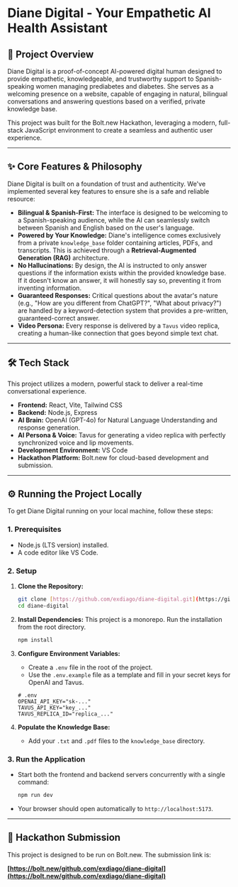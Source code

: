 # Diane Digital - Your Empathetic AI Health Assistant

## 🚀 Project Overview

Diane Digital is a proof-of-concept AI-powered digital human designed to provide empathetic, knowledgeable, and trustworthy support to Spanish-speaking women managing prediabetes and diabetes. She serves as a welcoming presence on a website, capable of engaging in natural, bilingual conversations and answering questions based on a verified, private knowledge base.

This project was built for the Bolt.new Hackathon, leveraging a modern, full-stack JavaScript environment to create a seamless and authentic user experience.

---

## ✨ Core Features & Philosophy

Diane Digital is built on a foundation of trust and authenticity. We've implemented several key features to ensure she is a safe and reliable resource:

* **Bilingual & Spanish-First:** The interface is designed to be welcoming to a Spanish-speaking audience, while the AI can seamlessly switch between Spanish and English based on the user's language.
* **Powered by Your Knowledge:** Diane's intelligence comes exclusively from a private `knowledge_base` folder containing articles, PDFs, and transcripts. This is achieved through a **Retrieval-Augmented Generation (RAG)** architecture.
* **No Hallucinations:** By design, the AI is instructed to only answer questions if the information exists within the provided knowledge base. If it doesn't know an answer, it will honestly say so, preventing it from inventing information.
* **Guaranteed Responses:** Critical questions about the avatar's nature (e.g., "How are you different from ChatGPT?", "What about privacy?") are handled by a keyword-detection system that provides a pre-written, guaranteed-correct answer.
* **Video Persona:** Every response is delivered by a `Tavus` video replica, creating a human-like connection that goes beyond simple text chat.

---

## 🛠️ Tech Stack

This project utilizes a modern, powerful stack to deliver a real-time conversational experience.

* **Frontend:** React, Vite, Tailwind CSS
* **Backend:** Node.js, Express
* **AI Brain:** OpenAI (GPT-4o) for Natural Language Understanding and response generation.
* **AI Persona & Voice:** Tavus for generating a video replica with perfectly synchronized voice and lip movements.
* **Development Environment:** VS Code
* **Hackathon Platform:** Bolt.new for cloud-based development and submission.

---

## ⚙️ Running the Project Locally

To get Diane Digital running on your local machine, follow these steps:

### 1. Prerequisites

* Node.js (LTS version) installed.
* A code editor like VS Code.

### 2. Setup

1.  **Clone the Repository:**
    ```bash
    git clone [https://github.com/exdiago/diane-digital.git](https://github.com/exdiago/diane-digital.git)
    cd diane-digital
    ```

2.  **Install Dependencies:**
    This project is a monorepo. Run the installation from the root directory.
    ```bash
    npm install
    ```

3.  **Configure Environment Variables:**
    * Create a `.env` file in the root of the project.
    * Use the `.env.example` file as a template and fill in your secret keys for OpenAI and Tavus.

    ```
    # .env
    OPENAI_API_KEY="sk-..."
    TAVUS_API_KEY="key_..."
    TAVUS_REPLICA_ID="replica_..."
    ```

4.  **Populate the Knowledge Base:**
    * Add your `.txt` and `.pdf` files to the `knowledge_base` directory.

### 3. Run the Application

* Start both the frontend and backend servers concurrently with a single command:
    ```bash
    npm run dev
    ```
* Your browser should open automatically to `http://localhost:5173`.

---

## 🚀 Hackathon Submission

This project is designed to be run on Bolt.new. The submission link is:

**[https://bolt.new/github.com/exdiago/diane-digital](https://bolt.new/github.com/exdiago/diane-digital)**




